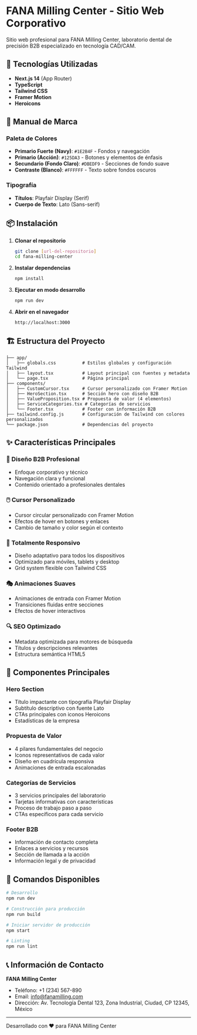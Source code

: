 # FANA Milling Center - Sitio Web Corporativo

Sitio web profesional para FANA Milling Center, laboratorio dental de precisión B2B especializado en tecnología CAD/CAM.

## 🚀 Tecnologías Utilizadas

- **Next.js 14** (App Router)
- **TypeScript**
- **Tailwind CSS**
- **Framer Motion**
- **Heroicons**

## 🎨 Manual de Marca

### Paleta de Colores
- **Primario Fuerte (Navy)**: `#1E2B4F` - Fondos y navegación
- **Primario (Acción)**: `#125DA3` - Botones y elementos de énfasis
- **Secundario (Fondo Claro)**: `#DBEDF9` - Secciones de fondo suave
- **Contraste (Blanco)**: `#FFFFFF` - Texto sobre fondos oscuros

### Tipografía
- **Títulos**: Playfair Display (Serif)
- **Cuerpo de Texto**: Lato (Sans-serif)

## 📦 Instalación

1. **Clonar el repositorio**
   ```bash
   git clone [url-del-repositorio]
   cd fana-milling-center
   ```

2. **Instalar dependencias**
   ```bash
   npm install
   ```

3. **Ejecutar en modo desarrollo**
   ```bash
   npm run dev
   ```

4. **Abrir en el navegador**
   ```
   http://localhost:3000
   ```

## 🏗️ Estructura del Proyecto

```
├── app/
│   ├── globals.css          # Estilos globales y configuración Tailwind
│   ├── layout.tsx           # Layout principal con fuentes y metadata
│   └── page.tsx             # Página principal
├── components/
│   ├── CustomCursor.tsx     # Cursor personalizado con Framer Motion
│   ├── HeroSection.tsx      # Sección hero con diseño B2B
│   ├── ValueProposition.tsx # Propuesta de valor (4 elementos)
│   ├── ServiceCategories.tsx # Categorías de servicios
│   └── Footer.tsx           # Footer con información B2B
├── tailwind.config.js       # Configuración de Tailwind con colores personalizados
└── package.json             # Dependencias del proyecto
```

## ✨ Características Principales

### 🎯 Diseño B2B Profesional
- Enfoque corporativo y técnico
- Navegación clara y funcional
- Contenido orientado a profesionales dentales

### 🖱️ Cursor Personalizado
- Cursor circular personalizado con Framer Motion
- Efectos de hover en botones y enlaces
- Cambio de tamaño y color según el contexto

### 📱 Totalmente Responsivo
- Diseño adaptativo para todos los dispositivos
- Optimizado para móviles, tablets y desktop
- Grid system flexible con Tailwind CSS

### 🎭 Animaciones Suaves
- Animaciones de entrada con Framer Motion
- Transiciones fluidas entre secciones
- Efectos de hover interactivos

### 🔍 SEO Optimizado
- Metadata optimizada para motores de búsqueda
- Títulos y descripciones relevantes
- Estructura semántica HTML5

## 🎨 Componentes Principales

### Hero Section
- Título impactante con tipografía Playfair Display
- Subtítulo descriptivo con fuente Lato
- CTAs principales con iconos Heroicons
- Estadísticas de la empresa

### Propuesta de Valor
- 4 pilares fundamentales del negocio
- Iconos representativos de cada valor
- Diseño en cuadrícula responsiva
- Animaciones de entrada escalonadas

### Categorías de Servicios
- 3 servicios principales del laboratorio
- Tarjetas informativas con características
- Proceso de trabajo paso a paso
- CTAs específicos para cada servicio

### Footer B2B
- Información de contacto completa
- Enlaces a servicios y recursos
- Sección de llamada a la acción
- Información legal y de privacidad

## 🚀 Comandos Disponibles

```bash
# Desarrollo
npm run dev

# Construcción para producción
npm run build

# Iniciar servidor de producción
npm start

# Linting
npm run lint
```

## 📞 Información de Contacto

**FANA Milling Center**
- Teléfono: +1 (234) 567-890
- Email: info@fanamilling.com
- Dirección: Av. Tecnología Dental 123, Zona Industrial, Ciudad, CP 12345, México

---

Desarrollado con ❤️ para FANA Milling Center
